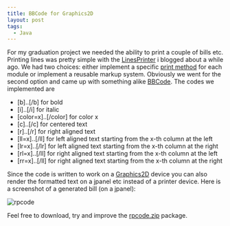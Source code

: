 ```yaml
---
title: BBCode for Graphics2D
layout: post
tags:
  - Java
---
```

For my graduation project we needed the ability to print a couple of bills etc. Printing lines was pretty simple with the [LinesPrinter](http://www.timvw.be/wp-content/code/java/LinesPrinter.java.txt) i blogged about a while ago. We had two choices: either implement a specific [print method](http://java.sun.com/j2se/1.5.0/docs/api/java/awt/print/Printable.html#print(java.awt.Graphics,%20java.awt.print.PageFormat,%20int)) for each module or implement a reusable markup system. Obviously we went for the second option and came up with something alike [BBCode](http://en.wikipedia.org/wiki/BBCode). The codes we implemented are

* [b]..[/b] for bold
* [i]..[/i] for italic
* [color=x]..[/color] for color x
* [c]..[/c] for centered text
* [r]..[/r] for right aligned text
* [ll=x]..[/ll] for left aligned text starting from the x-th column at the left
* [lr=x]..[/lr] for left aligned text starting from the x-th column at the right
* [rl=x]..[/ll] for right aligned text starting from the x-th column at the left
* [rr=x]..[/ll] for right aligned text starting from the x-th column at the right

Since the code is written to work on a [Graphics2D](http://java.sun.com/j2se/1.5.0/docs/api/java/awt/Graphics2D.html) device you can also render the formatted text on a jpanel etc instead of a printer device. Here is a screenshot of a generated bill (on a jpanel):

![rpcode](http://www.timvw.be/wp-content/images/rpcode.png)

Feel free to download, try and improve the [rpcode.zip](http://www.timvw.be/wp-content/code/java/rpcode.zip) package.
